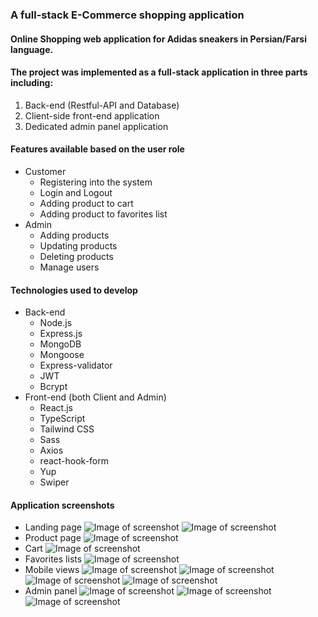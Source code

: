 ### A full-stack E-Commerce shopping application

#### Online Shopping web application for Adidas sneakers in Persian/Farsi language.
#### The project was implemented as a full-stack application in three parts including:
1. Back-end (Restful-API and Database)
2. Client-side front-end application
3. Dedicated admin panel application

#### Features available based on the user role
* Customer
  * Registering into the system
  * Login and Logout
  * Adding product to cart
  * Adding product to favorites list
* Admin
  * Adding products
  * Updating products
  * Deleting products
  * Manage users

#### Technologies used to develop
* Back-end
  * Node.js
  * Express.js
  * MongoDB
  * Mongoose
  * Express-validator
  * JWT
  * Bcrypt
* Front-end (both Client and Admin)
  * React.js
  * TypeScript
  * Tailwind CSS
  * Sass
  * Axios
  * react-hook-form
  * Yup
  * Swiper

#### Application screenshots
* Landing page
![Image of screenshot](https://github.com/aminfdev/adidas-katooni-store/blob/master/client/src/assets/images/screenshots/Screenshot%20from%202023-09-29%2022-53-16.png)
![Image of screenshot](https://github.com/aminfdev/adidas-katooni-store/blob/master/client/src/assets/images/screenshots/Screenshot%20from%202023-09-29%2022-54-07.png)
* Product page
![Image of screenshot](https://github.com/aminfdev/adidas-katooni-store/blob/master/client/src/assets/images/screenshots/Screenshot%20from%202023-09-29%2022-56-52.png)
* Cart
![Image of screenshot](https://github.com/aminfdev/adidas-katooni-store/blob/master/client/src/assets/images/screenshots/Screenshot%20from%202023-09-29%2022-58-26.png)
* Favorites lists
![Image of screenshot](https://github.com/aminfdev/adidas-katooni-store/blob/master/client/src/assets/images/screenshots/Screenshot%20from%202023-09-29%2022-58-40.png)
* Mobile views
![Image of screenshot](https://github.com/aminfdev/adidas-katooni-store/blob/master/client/src/assets/images/screenshots/Screenshot%20from%202023-09-29%2023-01-28.png)
![Image of screenshot](https://github.com/aminfdev/adidas-katooni-store/blob/master/client/src/assets/images/screenshots/Screenshot%20from%202023-09-29%2023-01-00.png)
![Image of screenshot](https://github.com/aminfdev/adidas-katooni-store/blob/master/client/src/assets/images/screenshots/Screenshot%20from%202023-09-29%2023-01-34.png)
![Image of screenshot](https://github.com/aminfdev/adidas-katooni-store/blob/master/client/src/assets/images/screenshots/Screenshot%20from%202023-09-29%2023-01-39.png) 
* Admin panel
![Image of screenshot](https://github.com/aminfdev/adidas-katooni-store/blob/master/admin/src/assets/images/screenshots/Screenshot%20from%202023-09-29%2023-05-22.png)
![Image of screenshot](https://github.com/aminfdev/adidas-katooni-store/blob/master/admin/src/assets/images/screenshots/Screenshot%20from%202023-09-29%2023-06-28.png)
![Image of screenshot](https://github.com/aminfdev/adidas-katooni-store/blob/master/admin/src/assets/images/screenshots/Screenshot%20from%202023-09-29%2023-06-44.png)

  

